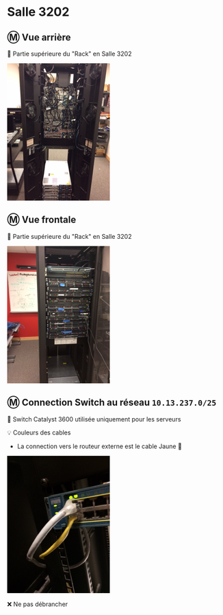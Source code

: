 # Salle 3202

## :m: Vue arrière

:pushpin: Partie supérieure du "Rack" en Salle 3202

<img src="images/IMG_1845.png" width="240" height="320"></img>

## :m: Vue frontale

:pushpin: Partie supérieure du "Rack" en Salle 3202

<img src="images/IMG_1846.png" width="240" height="320"></img>

## :m: Connection Switch au réseau `10.13.237.0/25`

:pushpin: Switch Catalyst 3600 utilisée uniquement pour les serveurs

:bulb: Couleurs des cables 

* La connection vers le routeur externe est le cable Jaune 💛

<img src="images/IMG_1848.png" width="240" height="320"></img>

:x: Ne pas débrancher
